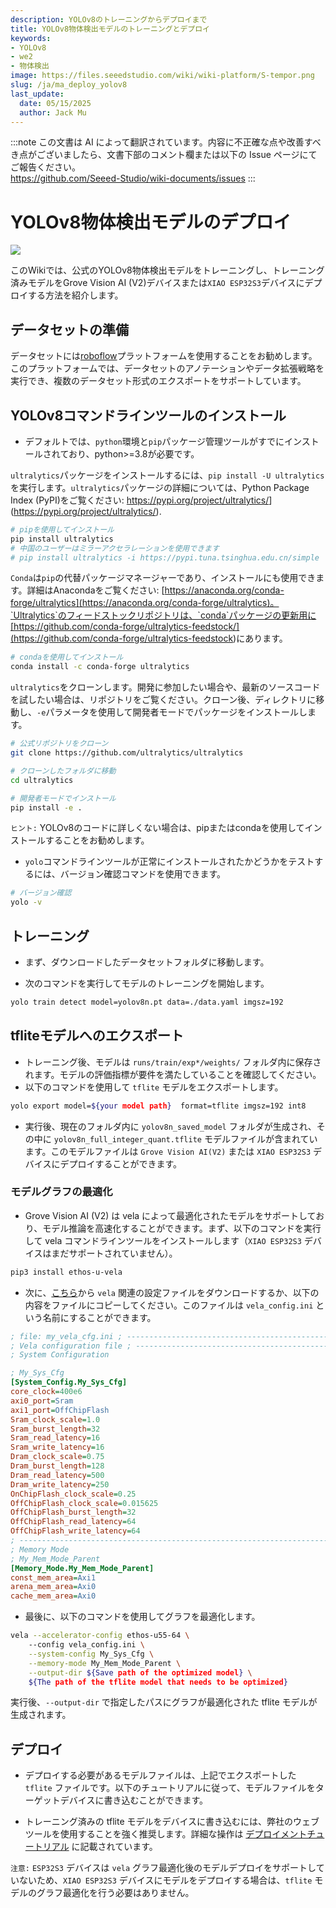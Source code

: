 ```yaml
---
description: YOLOv8のトレーニングからデプロイまで
title: YOLOv8物体検出モデルのトレーニングとデプロイ
keywords:
- YOLOv8
- we2 
- 物体検出
image: https://files.seeedstudio.com/wiki/wiki-platform/S-tempor.png
slug: /ja/ma_deploy_yolov8
last_update:
  date: 05/15/2025
  author: Jack Mu
---
```

:::note
この文書は AI によって翻訳されています。内容に不正確な点や改善すべき点がございましたら、文書下部のコメント欄または以下の Issue ページにてご報告ください。  
https://github.com/Seeed-Studio/wiki-documents/issues
:::

# YOLOv8物体検出モデルのデプロイ

<div style={{textAlign:'center'}}><img src="https://files.seeedstudio.com/sscma/static/detection_person_yolov8.png" style={{width:600, height:'auto'}}/></div>

このWikiでは、公式のYOLOv8物体検出モデルをトレーニングし、トレーニング済みモデルをGrove Vision AI (V2)デバイスまたは`XIAO ESP32S3`デバイスにデプロイする方法を紹介します。

## データセットの準備

データセットには[roboflow](https://universe.roboflow.com/)プラットフォームを使用することをお勧めします。このプラットフォームでは、データセットのアノテーションやデータ拡張戦略を実行でき、複数のデータセット形式のエクスポートをサポートしています。

## YOLOv8コマンドラインツールのインストール

- デフォルトでは、`python`環境と`pip`パッケージ管理ツールがすでにインストールされており、python>=3.8が必要です。

<Tabs>

<TabItem value="pip installation" label="pip">

`ultralytics`パッケージをインストールするには、`pip install -U ultralytics`を実行します。`ultralytics`パッケージの詳細については、Python Package Index (PyPI)をご覧ください: <https://pypi.org/project/ultralytics/>](<https://pypi.org/project/ultralytics/>).

```bash
# pipを使用してインストール
pip install ultralytics
# 中国のユーザーはミラーアクセラレーションを使用できます
# pip install ultralytics -i https://pypi.tuna.tsinghua.edu.cn/simple
```

</TabItem>

<TabItem value="conda installation" label="conda">

`Conda`は`pip`の代替パッケージマネージャーであり、インストールにも使用できます。詳細はAnacondaをご覧ください: [https://anaconda.org/conda-forge/ultralytics](https://anaconda.org/conda-forge/ultralytics)。`Ultralytics`のフィードストックリポジトリは、`conda`パッケージの更新用に[https://github.com/conda-forge/ultralytics-feedstock/](<https://github.com/conda-forge/ultralytics-feedstock>)にあります。

```bash
# condaを使用してインストール
conda install -c conda-forge ultralytics
```

</TabItem>

<TabItem value="Git installation" label="Git">

`ultralytics`をクローンします。開発に参加したい場合や、最新のソースコードを試したい場合は、リポジトリをご覧ください。クローン後、ディレクトリに移動し、`-e`パラメータを使用して開発者モードでパッケージをインストールします。

```bash
# 公式リポジトリをクローン
git clone https://github.com/ultralytics/ultralytics

# クローンしたフォルダに移動
cd ultralytics

# 開発者モードでインストール
pip install -e .
```

</TabItem>

</Tabs>

`ヒント:` YOLOv8のコードに詳しくない場合は、pipまたはcondaを使用してインストールすることをお勧めします。

- `yolo`コマンドラインツールが正常にインストールされたかどうかをテストするには、バージョン確認コマンドを使用できます。

```bash
# バージョン確認
yolo -v
```

## トレーニング

- まず、ダウンロードしたデータセットフォルダに移動します。

- 次のコマンドを実行してモデルのトレーニングを開始します。

```bash
yolo train detect model=yolov8n.pt data=./data.yaml imgsz=192
```

## tfliteモデルへのエクスポート

- トレーニング後、モデルは `runs/train/exp*/weights/` フォルダ内に保存されます。モデルの評価指標が要件を満たしていることを確認してください。
- 以下のコマンドを使用して `tflite` モデルをエクスポートします。

```bash
yolo export model=${your model path}  format=tflite imgsz=192 int8
```

- 実行後、現在のフォルダ内に `yolov8n_saved_model` フォルダが生成され、その中に `yolov8n_full_integer_quant.tflite` モデルファイルが含まれています。このモデルファイルは `Grove Vision AI(V2)` または `XIAO ESP32S3` デバイスにデプロイすることができます。

### モデルグラフの最適化

- Grove Vision AI (V2) は vela によって最適化されたモデルをサポートしており、モデル推論を高速化することができます。まず、以下のコマンドを実行して vela コマンドラインツールをインストールします（`XIAO ESP32S3` デバイスはまだサポートされていません）。

```bash
pip3 install ethos-u-vela
```

- 次に、[こちら](https://files.seeedstudio.com/sscma/configs/vela_config.ini)から `vela` 関連の設定ファイルをダウンロードするか、以下の内容をファイルにコピーしてください。このファイルは `vela_config.ini` という名前にすることができます。

```ini
; file: my_vela_cfg.ini ; ----------------------------------------------------------------------------- 
; Vela configuration file ; ----------------------------------------------------------------------------- 
; System Configuration 

; My_Sys_Cfg 
[System_Config.My_Sys_Cfg] 
core_clock=400e6 
axi0_port=Sram 
axi1_port=OffChipFlash 
Sram_clock_scale=1.0 
Sram_burst_length=32 
Sram_read_latency=16 
Sram_write_latency=16 
Dram_clock_scale=0.75 
Dram_burst_length=128 
Dram_read_latency=500 
Dram_write_latency=250 
OnChipFlash_clock_scale=0.25 
OffChipFlash_clock_scale=0.015625 
OffChipFlash_burst_length=32 
OffChipFlash_read_latency=64 
OffChipFlash_write_latency=64 
; ----------------------------------------------------------------------------- 
; Memory Mode 
; My_Mem_Mode_Parent 
[Memory_Mode.My_Mem_Mode_Parent] 
const_mem_area=Axi1 
arena_mem_area=Axi0 
cache_mem_area=Axi0
```

- 最後に、以下のコマンドを使用してグラフを最適化します。

```bash
vela --accelerator-config ethos-u55-64 \ 
    --config vela_config.ini \
    --system-config My_Sys_Cfg \
    --memory-mode My_Mem_Mode_Parent \
    --output-dir ${Save path of the optimized model} \
    ${The path of the tflite model that needs to be optimized}
```

実行後、`--output-dir` で指定したパスにグラフが最適化された tflite モデルが生成されます。

## デプロイ

- デプロイする必要があるモデルファイルは、上記でエクスポートした `tflite` ファイルです。以下のチュートリアルに従って、モデルファイルをターゲットデバイスに書き込むことができます。

- トレーニング済みの tflite モデルをデバイスに書き込むには、弊社のウェブツールを使用することを強く推奨します。詳細な操作は [デプロイメントチュートリアル](https://wiki.seeedstudio.com/ModelAssistant_Deploy_Overview/) に記載されています。

`注意:` `ESP32S3` デバイスは `vela` グラフ最適化後のモデルデプロイをサポートしていないため、`XIAO ESP32S3` デバイスにモデルをデプロイする場合は、`tflite` モデルのグラフ最適化を行う必要はありません。